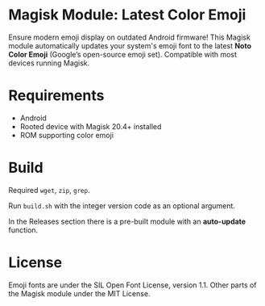 # Magisk Module: Latest Color Emoji
Ensure modern emoji display on outdated Android firmware! This Magisk module automatically updates your system's emoji font to the latest **Noto Color Emoji** (Google’s open-source emoji set). Compatible with most devices running Magisk.

# Requirements

* Android
* Rooted device with Magisk 20.4+ installed
* ROM supporting color emoji

# Build

Required `wget`, `zip`, `grep`.

Run `build.sh` with the integer version code as an optional argument.

In the Releases section there is a pre-built module with an **auto-update** function.

# License
Emoji fonts are under the SIL Open Font License, version 1.1.
Other parts of the Magisk module under the MIT License.
